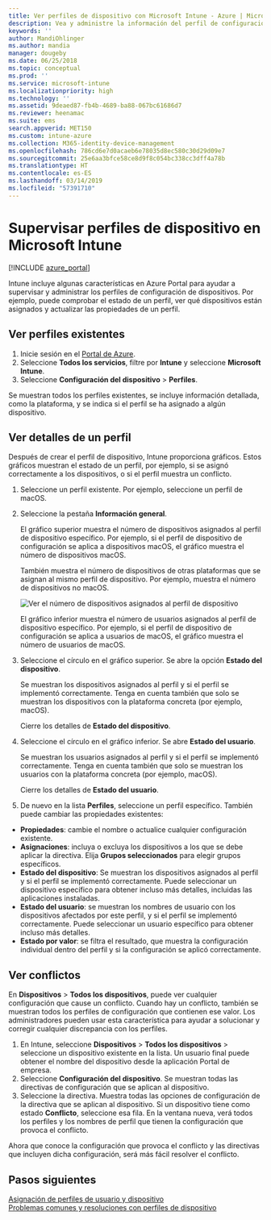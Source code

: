 ```yaml
---
title: Ver perfiles de dispositivo con Microsoft Intune - Azure | Microsoft Docs
description: Vea y administre la información del perfil de configuración de dispositivos en Microsoft Intune, vea un gráfico del número de dispositivos asignados a un perfil y qué dispositivos tienen perfiles asignados o implementados. También se puede solucionar problemas con perfiles de configuración de conflictos.
keywords: ''
author: MandiOhlinger
ms.author: mandia
manager: dougeby
ms.date: 06/25/2018
ms.topic: conceptual
ms.prod: ''
ms.service: microsoft-intune
ms.localizationpriority: high
ms.technology: ''
ms.assetid: 9deaed87-fb4b-4689-ba88-067bc61686d7
ms.reviewer: heenamac
ms.suite: ems
search.appverid: MET150
ms.custom: intune-azure
ms.collection: M365-identity-device-management
ms.openlocfilehash: 786cd6e7d0acaeb6e78035d8ec580c30d29d09e7
ms.sourcegitcommit: 25e6aa3bfce58ce8d9f8c054bc338cc3dff4a78b
ms.translationtype: HT
ms.contentlocale: es-ES
ms.lasthandoff: 03/14/2019
ms.locfileid: "57391710"
---
```

# <a name="monitor-device-profiles-in-microsoft-intune"></a>Supervisar perfiles de dispositivo en Microsoft Intune

[!INCLUDE [azure_portal](./includes/azure_portal.md)]

Intune incluye algunas características en Azure Portal para ayudar a supervisar y administrar los perfiles de configuración de dispositivos. Por ejemplo, puede comprobar el estado de un perfil, ver qué dispositivos están asignados y actualizar las propiedades de un perfil.

## <a name="view-existing-profiles"></a>Ver perfiles existentes

1. Inicie sesión en el [Portal de Azure](https://portal.azure.com).
2. Seleccione **Todos los servicios**, filtre por **Intune** y seleccione **Microsoft Intune**.
3. Seleccione **Configuración del dispositivo** > **Perfiles**.

Se muestran todos los perfiles existentes, se incluye información detallada, como la plataforma, y se indica si el perfil se ha asignado a algún dispositivo.

## <a name="view-details-on-a-profile"></a>Ver detalles de un perfil

Después de crear el perfil de dispositivo, Intune proporciona gráficos. Estos gráficos muestran el estado de un perfil, por ejemplo, si se asignó correctamente a los dispositivos, o si el perfil muestra un conflicto.

1. Seleccione un perfil existente. Por ejemplo, seleccione un perfil de macOS.
2. Seleccione la pestaña **Información general**.

    El gráfico superior muestra el número de dispositivos asignados al perfil de dispositivo específico. Por ejemplo, si el perfil de dispositivo de configuración se aplica a dispositivos macOS, el gráfico muestra el número de dispositivos macOS.

    También muestra el número de dispositivos de otras plataformas que se asignan al mismo perfil de dispositivo. Por ejemplo, muestra el número de dispositivos no macOS.

    ![Ver el número de dispositivos asignados al perfil de dispositivo](./media/device-configuration-profile-graphical-chart.png)

    El gráfico inferior muestra el número de usuarios asignados al perfil de dispositivo específico. Por ejemplo, si el perfil de dispositivo de configuración se aplica a usuarios de macOS, el gráfico muestra el número de usuarios de macOS.

3. Seleccione el círculo en el gráfico superior. Se abre la opción **Estado del dispositivo**.

    Se muestran los dispositivos asignados al perfil y si el perfil se implementó correctamente. Tenga en cuenta también que solo se muestran los dispositivos con la plataforma concreta (por ejemplo, macOS).

    Cierre los detalles de **Estado del dispositivo**.

4. Seleccione el círculo en el gráfico inferior. Se abre **Estado del usuario**. 

    Se muestran los usuarios asignados al perfil y si el perfil se implementó correctamente. Tenga en cuenta también que solo se muestran los usuarios con la plataforma concreta (por ejemplo, macOS).

    Cierre los detalles de **Estado del usuario**.

5. De nuevo en la lista **Perfiles**, seleccione un perfil específico. También puede cambiar las propiedades existentes:
  - **Propiedades**: cambie el nombre o actualice cualquier configuración existente.
  - **Asignaciones**: incluya o excluya los dispositivos a los que se debe aplicar la directiva. Elija **Grupos seleccionados** para elegir grupos específicos.
  - **Estado del dispositivo**: Se muestran los dispositivos asignados al perfil y si el perfil se implementó correctamente. Puede seleccionar un dispositivo específico para obtener incluso más detalles, incluidas las aplicaciones instaladas.
  - **Estado del usuario**: se muestran los nombres de usuario con los dispositivos afectados por este perfil, y si el perfil se implementó correctamente. Puede seleccionar un usuario específico para obtener incluso más detalles.
  - **Estado por valor**: se filtra el resultado, que muestra la configuración individual dentro del perfil y si la configuración se aplicó correctamente.

## <a name="view-conflicts"></a>Ver conflictos

En **Dispositivos** > **Todos los dispositivos**, puede ver cualquier configuración que cause un conflicto. Cuando hay un conflicto, también se muestran todos los perfiles de configuración que contienen ese valor. Los administradores pueden usar esta característica para ayudar a solucionar y corregir cualquier discrepancia con los perfiles.

1. En Intune, seleccione **Dispositivos** > **Todos los dispositivos** > seleccione un dispositivo existente en la lista. Un usuario final puede obtener el nombre del dispositivo desde la aplicación Portal de empresa.
2. Seleccione **Configuración del dispositivo**. Se muestran todas las directivas de configuración que se aplican al dispositivo.
3. Seleccione la directiva. Muestra todas las opciones de configuración de la directiva que se aplican al dispositivo. Si un dispositivo tiene como estado **Conflicto**, seleccione esa fila. En la ventana nueva, verá todos los perfiles y los nombres de perfil que tienen la configuración que provoca el conflicto.

Ahora que conoce la configuración que provoca el conflicto y las directivas que incluyen dicha configuración, será más fácil resolver el conflicto. 

## <a name="next-steps"></a>Pasos siguientes
[Asignación de perfiles de usuario y dispositivo](device-profile-assign.md)  
[Problemas comunes y resoluciones con perfiles de dispositivo](device-profile-troubleshoot.md)
